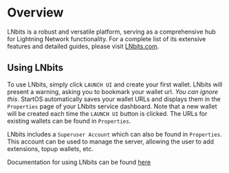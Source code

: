 # Overview

LNbits is a robust and versatile platform, serving as a comprehensive hub for Lightning Network functionality. For a complete list of its extensive features and detailed guides, please visit [LNbits.com](https://LNbits.com/).

## Using LNbits

To use LNbits, simply click `LAUNCH UI` and create your first wallet. LNbits will present a warning, asking you to bookmark your wallet url. _You can ignore this_. StartOS automatically saves your wallet URLs and displays them in the `Properties` page of your LNbits service dashboard. Note that a new wallet will be created each time the `LAUNCH UI` button is clicked. The URLs for existing wallets can be found in `Properties`.

LNbits includes a `Superuser Account` which can also be found in `Properties`. This account can be used to manage the server, allowing the user to add extensions, topup wallets, etc.

Documentation for using LNbits can be found [here](https://docs.start9.com/latest/guides/service-guides/lightning/connecting-LNbits)
